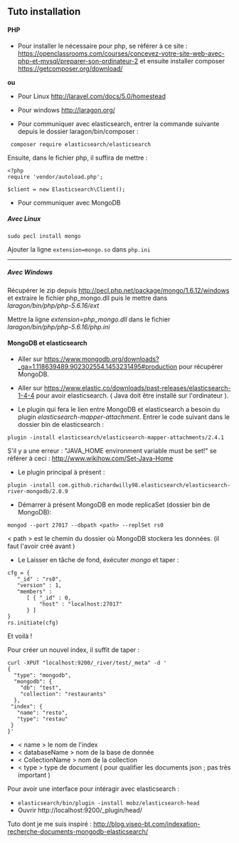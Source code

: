 ## Tuto installation

#### PHP

 * Pour installer le nécessaire pour php, se référer à ce site :
 https://openclassrooms.com/courses/concevez-votre-site-web-avec-php-et-mysql/preparer-son-ordinateur-2
et ensuite installer composer https://getcomposer.org/download/

 __ou__
 * Pour Linux http://laravel.com/docs/5.0/homestead
 * Pour windows
http://laragon.org/

 * Pour communiquer avec elasticsearch, entrer la commande suivante depuis le dossier laragon/bin/composer :
````
 composer require elasticsearch/elasticsearch
 ````
 Ensuite, dans le fichier php, il suffira de mettre :

 `````
 <?php
 require 'vendor/autoload.php';

 $client = new Elasticsearch\Client();
`````

 * Pour communiquer avec MongoDB
 ##### Avec Linux
````
sudo pecl install mongo
````
Ajouter la ligne `` extension=mongo.so `` dans `` php.ini ``
***
##### Avec Windows
Récupérer le zip depuis http://pecl.php.net/package/mongo/1.6.12/windows et extraire le fichier php_mongo.dll puis le mettre dans _laragon/bin/php/php-5.6.16/ext_

Mettre la ligne _extension=php_mongo.dll_ dans le fichier _laragon/bin/php/php-5.6.16/php.ini_


#### MongoDB et elasticsearch

* Aller sur <https://www.mongodb.org/downloads?_ga=1.118639489.902302554.1453231495#production> pour récupérer MongoDB.

* Aller sur https://www.elastic.co/downloads/past-releases/elasticsearch-1-4-4 pour avoir elasticsearch. ( Java doit être installé sur l'ordinateur ).

* Le plugin qui fera le lien entre MongoDB et elasticsearch a besoin du plugin _elasticsearch-mapper-attachment_. Entrer le code suivant dans le dossier bin de elasticsearch :

```
plugin -install elasticsearch/elasticsearch-mapper-attachments/2.4.1
```
S'il y a une erreur : "JAVA_HOME environment variable must be set!" se référer à ceci : http://www.wikihow.com/Set-Java-Home

 * Le plugin principal à présent :
 ```
 plugin -install com.github.richardwilly98.elasticsearch/elasticsearch-river-mongodb/2.0.9
 ```

 * Démarrer à présent MongoDB en mode replicaSet (dossier bin de MongoDB):
````
mongod --port 27017 --dbpath <path> --replSet rs0
````
< path > est le chemin du dossier où MongoDB stockera les données. (il faut l'avoir créé avant )


*  Le Laisser en tâche de fond, éxécuter _mongo_ et taper :
````
cfg = {
   "_id" : "rs0",
   "version" : 1,
   "members" :
      [ { "_id" : 0,
          "host" : "localhost:27017"
      } ]
}
rs.initiate(cfg)
````
Et voilà !

Pour créer un nouvel index, il suffit de taper :
````
curl -XPUT "localhost:9200/_river/test/_meta" -d '
{
  "type": "mongodb",
  "mongodb": {
    "db": "test",
    "collection": "restaurants"
  },
 "index": {
   "name": "resto",
   "type": "restau"
 }
}'
````
* < name > le nom de l'index
* < databaseName > nom de la base de donnée
* < CollectionName > nom de la collection
* < type > type de document ( pour qualifier les documents json ; pas très important )

Pour avoir une interface pour intéragir avec elasticsearch :

  * ``elasticsearch/bin/plugin -install mobz/elasticsearch-head ``
  *  Ouvrir http://localhost:9200/_plugin/head/


Tuto dont je me suis inspiré : http://blog.viseo-bt.com/indexation-recherche-documents-mongodb-elasticsearch/
